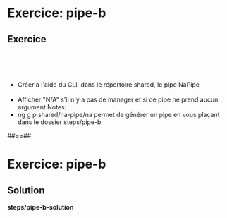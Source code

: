 <!-- .slide: class="exercice" -->
# Exercice: pipe-b
## Exercice
<br><br><br>

- Créer à l'aide du CLI, dans le répertoire shared, le pipe NaPipe<br><br>
- Afficher "N/A" s'il n'y a pas de manager et si ce pipe ne prend aucun argument
Notes:
- ng g p shared/na-pipe/na permet de générer un pipe en vous plaçant dans le dossier steps/pipe-b

##==##
<!-- .slide: class="exercice full-center" -->
# Exercice: pipe-b
## Solution
<b>steps/pipe-b-solution</b>
